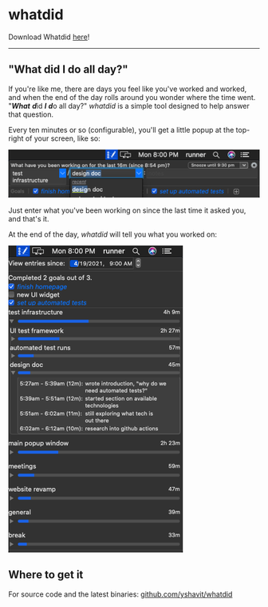 # whatdid

Download Whatdid [here][download]!

[download]: https://whatdid.yuvalshavit.com/Whatdid.dmg

---

## "What did I do all day?"

If you're like me, there are days you feel like you've worked and worked, and when the end of the day rolls around you
wonder where the time went. "***What*** ***d***id ***I*** ***d***o all day?" _whatdid_ is a simple tool designed to help
answer that question.

Every ten minutes or so (configurable), you'll get a little popup at the top-right of your screen, like so:

![entering what you're currently working on](images/project-task-note.png)
  
Just enter what you've been working on since the last time it asked you, and that's it.

At the end of the day, _whatdid_ will tell you what you worked on:

![end-of-day report](images/daily-report.png)

## Where to get it

For source code and the latest binaries: [github.com/yshavit/whatdid](https://github.com/yshavit/whatdid/)
